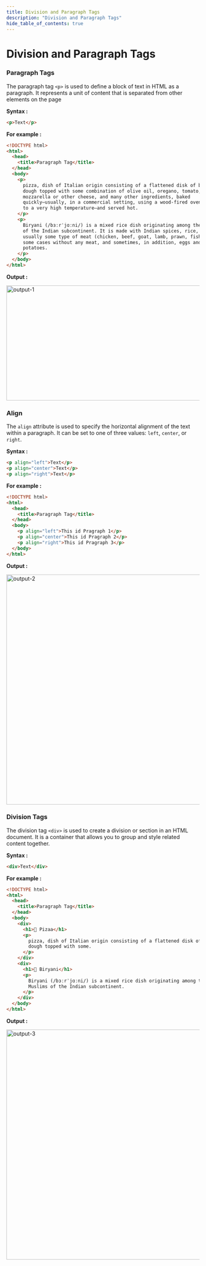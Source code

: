 ```yaml
---
title: Division and Paragraph Tags
description: "Division and Paragraph Tags"
hide_table_of_contents: true
---
```


# Division and Paragraph Tags

### Paragraph Tags

The paragraph tag `<p>` is used to define a block of text in HTML as a paragraph. It represents a unit of content that is separated from other elements on the page

**Syntax :**

```html
<p>Text</p>
```

**For example :**

```html
<!DOCTYPE html>
<html>
  <head>
    <title>Paragraph Tag</title>
  </head>
  <body>
    <p>
      pizza, dish of Italian origin consisting of a flattened disk of bread
      dough topped with some combination of olive oil, oregano, tomato, olives,
      mozzarella or other cheese, and many other ingredients, baked
      quickly—usually, in a commercial setting, using a wood-fired oven heated
      to a very high temperature—and served hot.
    </p>
    <p>
      Biryani (/bɜːrˈjɑːni/) is a mixed rice dish originating among the Muslims
      of the Indian subcontinent. It is made with Indian spices, rice, and
      usually some type of meat (chicken, beef, goat, lamb, prawn, fish) or in
      some cases without any meat, and sometimes, in addition, eggs and
      potatoes.
    </p>
  </body>
</html>
```

**Output :**

<img src="/html/08/output-1.png" alt="output-1" width="600px" height="300px"/>

### Align

The `align` attribute is used to specify the horizontal alignment of the text within a paragraph. It can be set to one of three values: `left`, `center`, or `right`.

**Syntax :**

```html
<p align="left">Text</p>
<p align="center">Text</p>
<p align="right">Text</p>
```

**For example :**

```html
<!DOCTYPE html>
<html>
  <head>
    <title>Paragraph Tag</title>
  </head>
  <body>
    <p align="left">This id Pragraph 1</p>
    <p align="center">This id Pragraph 2</p>
    <p align="right">This id Pragraph 3</p>
  </body>
</html>
```

**Output :**

<img src="/html/08/output-2.png" alt="output-2" width="600px"/>

### Division Tags

The division tag `<div>` is used to create a division or section in an HTML document. It is a container that allows you to group and style related content together.

**Syntax :**

```html
<div>Text</div>
```

**For example :**

```html
<!DOCTYPE html>
<html>
  <head>
    <title>Paragraph Tag</title>
  </head>
  <body>
    <div>
      <h1>🍕 Pizaa</h1>
      <p>
        pizza, dish of Italian origin consisting of a flattened disk of bread
        dough topped with some.
      </p>
    </div>
    <div>
      <h1>🥘 Biryani</h1>
      <p>
        Biryani (/bɜːrˈjɑːni/) is a mixed rice dish originating among the
        Muslims of the Indian subcontinent.
      </p>
    </div>
  </body>
</html>
```

**Output :**

<img src="/html/08/output-3.png" alt="output-3" width="600px"/>
